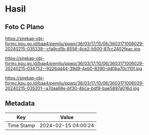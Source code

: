 # Hasil

## Foto C Plano

https://sirekap-obj-formc.kpu.go.id/baa4/pemilu/ppwp/36/03/17/10/06/3603171006029-20240215-035339--cfa9cd1b-8556-4ce2-b500-87cc2402feac.jpg

https://sirekap-obj-formc.kpu.go.id/baa4/pemilu/ppwp/36/03/17/10/06/3603171006029-20240215-034752--9226dd44-39d9-4eb0-8390-dd0ba70c110f.jpg

https://sirekap-obj-formc.kpu.go.id/baa4/pemilu/ppwp/36/03/17/10/06/3603171006029-20240215-035201--a7daa68e-bf30-4bca-bdf8-bae5897a016d.jpg


## Metadata

| Key        | Value               |
| ---------- | ------------------- |
| Time Stamp | 2024-02-15 04:00:24 |



